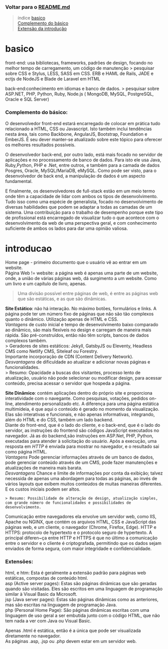 ### Voltar para o [README.md](./README.md)
> índice
> [basico](#basico)  
> [Complemento do básico](#complemento-do-básico)  
> [Extensão da introdução](#extensões)

# basico
front-end: usa bibliotecas, frameworks, padrões de design, focando no melhor tempo de carregamento, um código de manutenção
    > pesquisar sobre CSS e Stylus, LESS, SASS em CSS. ERB e HAML de Rails, JADE e ectjs de NodeJS e Blade de Laravel em HTML 

back-end:conhecimento em idiomas e banco de dados.
    > pesquisar sobre ASP.NET, PHP, Python, Ruby, Node.js ( MongoDB, MySQL, PostgreSQL, Oracle e SQL Server)

### Complemento do básico:
O desenvolvedor front-end estará encarregado de colocar em prática tudo relacionado a HTML, CSS ou Javascript. Isto também inclui tendências nesta área, tais como Backbone, AngularJS, Bootstrap, Foundation e EmberJS. É seu dever manter-se atualizado sobre este tópico para oferecer os melhores resultados possíveis.

O desenvolvedor back-end, por outro lado, está mais focado no servidor de aplicações e no processamento de banco de dados. Para isto ele usa Java, Ruby,Python, PHP e .Net, entre outros, e também para a camada de dados Posgres, Oracle, MySQL/MariaDB, eMySQL. Como pode ser visto, para o desenvolvedor de back end, a manipulação de dados é um aspecto fundamental.

E finalmente, os desenvolvedores de full-stack estão em um meio termo onde têm a capacidade de lidar com ambos os tipos de desenvolvimento. Tudo isso
como uma espécie de generalista, focado no desenvolvimento de diversas habilidades que podem se adaptar a todas as camadas de um sistema. Uma contribuição para o trabalho de desempenho porque este tipo de profissional está encarregado de
visualizar tudo o que acontece com o desenvolvimento da web de uma perspectiva geral, e com conhecimento suficiente de ambos os lados para dar uma opinião valiosa.

# introducao
Home page - primeiro documento que o usuário vê ao entrar em um website.  
Página Web != website: a página web é apenas uma parte de um website, onde, a união de várias páginas web, dá surgimento a um website. Como um livro e um capítulo de livro, apenas.
> Uma divisão possível entre páginas de web, é entre as páginas web que são estáticas, e as que são dinâmicas.

    
    
**Site Estático**: não há interação. No máximo botões, formulários e links. A página pode ter um número fixo de páginas que não são tão complexos quanto o dinâmico. Utilização apenas de HTML e CSS.  
    *Vantagens* de custo inicial e tempo de desenvolvimento baixo comparado ao dinâmico, são mais flexíveis no design e carregam de maneira mais rápida. São pré-construídos, então não têm scripts, bancos de dados complexos também.  
    > Geradores de sites estáticos: Jekyll, GatsbyJS ou Eleventy, Headless CMS como Netlify CMS, Siteleaf ou Forestry.  
    Importante incorporação de CDN (Content Delivery Network).  
    *Desvantagens* de dificuldade ao atualizar e adicionar novas páginas e funcionalidades.  
    > Resumo: Opacidade a buscas dos visitantes, processo lento de atualização, usuário não pode selecionar ou modificar design, para acessar conteúdo, precisa acessar o servidor que hospeda a página.
    
**Site Dinâmico**: contém aplicações dentro do próprio site e proporciona interatividade com o navegante. Como pesquisas, votações, pedidos on-line, atendimento personalizado etc. A diferença para uma página estática multimídeia, é que aqui o conteúdo é gerado no momento da visualização. Elas são interativas e funcionais, e não apenas informativas, integrando, além do 
    HTML e do CSS, também um lado backend.  
    Diante do front-end, que é o lado do cliente, e o back-end, que é o lado do servidor, as instruções do frontend são códigos JavaScript executados no navegador. Já as do backend,são instruções em ASP.Net, PHP, Python, executadas para atender à solicitação do usuário. Após a execução, uma resposta em *HTTP* é enviada para mostrar no navegador, e o resultado sai como página HTML.  
    *Vantagens* Pode gerenciar informações através de um banco de dados, pode gerenciar conteúdo através de um CMS, pode fazer manutenções e atualizações de maneira mais barata.  
    *Desvantagens* Chance e limite de informações por conta da exibição; talvez necessida de apenas uma abordagem para todas as páginas, ao invés de vários layouts que exibem muitos conteúdos de muitas maneiras diferentes. E os custos iniciais podem ser altos.

    > Resumo: Possibilidade de alteração de design, atualização simples, com grande número de funcionalidades e possibilidades de desenvolvimento.



Comunicação entre navegadores ela envolve um servidor web, como IIS, Apache ou NGINX, que contém os arquivos HTML, CSS e JavaScript das páginas web, e um cliente, o navegador (Chrome, Firefox, Edge).
HTTP e HTTPS: protocolo de hypertexto e o protocolo seguro de hypertexto. A principal diferen~ça entre HTTP e HTTPS é que no último a comunicação entre o servidor e o cliente é criptografada, permitindo que os dados sejam enviados de forma segura, com maior integridade e confidencialidade.


### Extensões:
html, e htm: Esta é geralmente a extensão padrão para páginas web estáticas, compostas de conteúdo html.  
asp (Active server pages): Estas são páginas dinâmicas que são geradas quando são visitadas. Eles são escritos em uma linguagem de programação similar à Visual Basic da Microsoft.  
jsp (Java server pages): Estas são páginas dinâmicas como as anteriores, mas são escritas na linguagem de programação Java.  
php (Personal Home Page): São páginas dinâmicas escritas com uma linguagem de uso
geral a ser embutida junto com o código HTML, que não tem nada a ver com Java ou Visual Basic.  

Apenas .html é estática, então é a única que pode ser visualizada diretamente no navegador.  
As páginas .asp, .jsp ou .php devem estar em um servidor web.  



